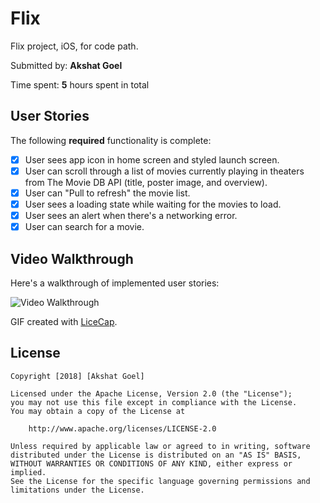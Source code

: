 # Flix
Flix project, iOS, for code path.

Submitted by: **Akshat Goel**

Time spent: **5** hours spent in total

## User Stories

The following **required** functionality is complete:

* [X] User sees app icon in home screen and styled launch screen.
* [X] User can scroll through a list of movies currently playing in theaters from The Movie DB API (title, poster image, and overview).
* [X] User can "Pull to refresh" the movie list.
* [X] User sees a loading state while waiting for the movies to load.
* [X] User sees an alert when there's a networking error.
* [X] User can search for a movie.

## Video Walkthrough 

Here's a walkthrough of implemented user stories:

<img src='https://i.imgur.com/ozhfptb.gif' title='Video Walkthrough' width='' alt='Video Walkthrough' />

GIF created with [LiceCap](http://www.cockos.com/licecap/).


## License

    Copyright [2018] [Akshat Goel]

    Licensed under the Apache License, Version 2.0 (the "License");
    you may not use this file except in compliance with the License.
    You may obtain a copy of the License at

        http://www.apache.org/licenses/LICENSE-2.0

    Unless required by applicable law or agreed to in writing, software
    distributed under the License is distributed on an "AS IS" BASIS,
    WITHOUT WARRANTIES OR CONDITIONS OF ANY KIND, either express or implied.
    See the License for the specific language governing permissions and
    limitations under the License.
